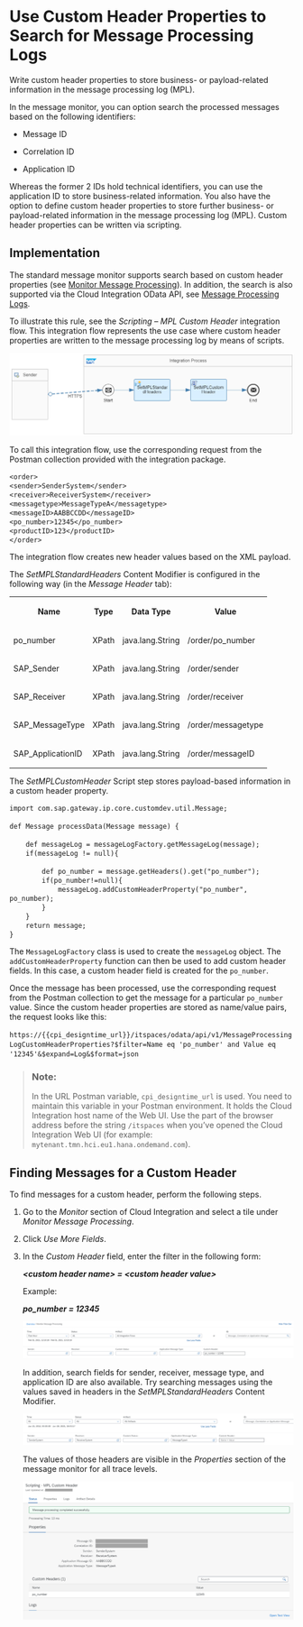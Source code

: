 <!-- loiod4b5839670ce4866a770f7cadac063db -->

# Use Custom Header Properties to Search for Message Processing Logs

Write custom header properties to store business- or payload-related information in the message processing log \(MPL\).

In the message monitor, you can option search the processed messages based on the following identifiers:

-   Message ID

-   Correlation ID

-   Application ID


Whereas the former 2 IDs hold technical identifiers, you can use the application ID to store business-related information. You also have the option to define custom header properties to store further business- or payload-related information in the message processing log \(MPL\). Custom header properties can be written via scripting.



<a name="loiod4b5839670ce4866a770f7cadac063db__section_yxn_4ty_jnb"/>

## Implementation

The standard message monitor supports search based on custom header properties \(see [Monitor Message Processing](monitor-message-processing-314df3f.md)\). In addition, the search is also supported via the Cloud Integration OData API, see [Message Processing Logs](message-processing-logs-827a2d7.md).

To illustrate this rule, see the *Scripting – MPL Custom Header* integration flow. This integration flow represents the use case where custom header properties are written to the message processing log by means of scripts.

![](images/MPL_Custom_Header_Properties_82d6865.png)

To call this integration flow, use the corresponding request from the Postman collection provided with the integration package.

```
<order>
<sender>SenderSystem</sender>
<receiver>ReceiverSystem</receiver>
<messagetype>MessageTypeA</messagetype>
<messageID>AABBCCDD</messageID>
<po_number>12345</po_number>
<productID>123</productID>
</order>
```

The integration flow creates new header values based on the XML payload.

The *SetMPLStandardHeaders* Content Modifier is configured in the following way \(in the *Message Header* tab\):


<table>
<tr>
<th valign="top">

Name



</th>
<th valign="top">

Type



</th>
<th valign="top">

Data Type



</th>
<th valign="top">

Value



</th>
</tr>
<tr>
<td valign="top">

po\_number



</td>
<td valign="top">

XPath



</td>
<td valign="top">

java.lang.String



</td>
<td valign="top">

/order/po\_number



</td>
</tr>
<tr>
<td valign="top">

SAP\_Sender



</td>
<td valign="top">

XPath



</td>
<td valign="top">

java.lang.String



</td>
<td valign="top">

/order/sender



</td>
</tr>
<tr>
<td valign="top">

SAP\_Receiver



</td>
<td valign="top">

XPath



</td>
<td valign="top">

java.lang.String



</td>
<td valign="top">

/order/receiver



</td>
</tr>
<tr>
<td valign="top">

SAP\_MessageType



</td>
<td valign="top">

XPath



</td>
<td valign="top">

java.lang.String



</td>
<td valign="top">

/order/messagetype



</td>
</tr>
<tr>
<td valign="top">

SAP\_ApplicationID



</td>
<td valign="top">

XPath



</td>
<td valign="top">

java.lang.String



</td>
<td valign="top">

/order/messageID



</td>
</tr>
</table>

The *SetMPLCustomHeader* Script step stores payload-based information in a custom header property.

```
import com.sap.gateway.ip.core.customdev.util.Message;

def Message processData(Message message) {
    
	def messageLog = messageLogFactory.getMessageLog(message);
	if(messageLog != null){

		def po_number = message.getHeaders().get("po_number");		
		if(po_number!=null){
			messageLog.addCustomHeaderProperty("po_number", po_number);		
        }
	}
	return message;
}
```

The `MessageLogFactory` class is used to create the `messageLog` object. The `addCustomHeaderProperty` function can then be used to add custom header fields. In this case, a custom header field is created for the `po_number`.

Once the message has been processed, use the corresponding request from the Postman collection to get the message for a particular `po_number` value. Since the custom header properties are stored as name/value pairs, the request looks like this:

`https://{{cpi_designtime_url}}/itspaces/odata/api/v1/MessageProcessingLogCustomHeaderProperties?$filter=Name eq 'po_number' and Value eq '12345'&$expand=Log&$format=json`

> ### Note:  
> In the URL Postman variable, `cpi_designtime_url` is used. You need to maintain this variable in your Postman environment. It holds the Cloud Integration host name of the Web UI. Use the part of the browser address before the string `/itspaces` when you’ve opened the Cloud Integration Web UI \(for example: `mytenant.tmn.hci.eu1.hana.ondemand.com`\).



<a name="loiod4b5839670ce4866a770f7cadac063db__section_bdc_hb1_n4b"/>

## Finding Messages for a Custom Header

To find messages for a custom header, perform the following steps.

1.  Go to the *Monitor* section of Cloud Integration and select a tile under *Monitor Message Processing*.

2.  Click *Use More Fields*.

3.  In the *Custom Header* field, enter the filter in the following form:

    ***<custom header name\> = <custom header value\>***

    Example:

    ***po\_number = 12345***

    ![](images/CustomHeader1_4dc7da7.png)

    In addition, search fields for sender, receiver, message type, and application ID are also available. Try searching messages using the values saved in headers in the *SetMPLStandardHeaders* Content Modifier.

    ![](images/CustHeader2_dacbe5a.png)

    The values of those headers are visible in the *Properties* section of the message monitor for all trace levels.

    ![](images/CustHeader3_f495b3e.png)


